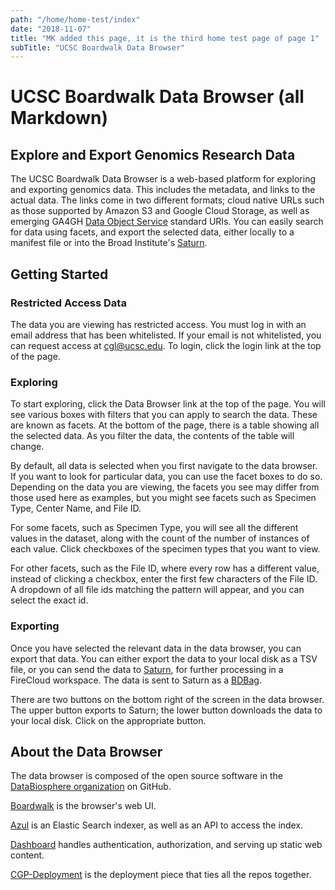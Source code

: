 ```yaml
---
path: "/home/home-test/index"
date: "2018-11-07"
title: "MK added this page, it is the third home test page of page 1"
subTitle: "UCSC Boardwalk Data Browser"
---
```

# UCSC Boardwalk Data Browser (all Markdown)
## Explore and Export Genomics Research Data
The UCSC Boardwalk Data Browser is a web-based platform for exploring and exporting genomics data. This includes the metadata, and links to the actual data. The links come in two different formats; cloud native URLs such as those supported by Amazon S3 and Google Cloud Storage, as well as emerging GA4GH <a href="https://github.com/ga4gh/data-object-service-schemas" target="_blank">Data Object Service</a> standard URIs. You can easily search for data using facets, and export the selected data, either locally to a manifest file or into the Broad Institute's [Saturn](https://bvdp-saturn-prod.appspot.com/?target=_blank).

## Getting Started

### Restricted Access Data
The data you are viewing has restricted access. You must log in with an email address that has been whitelisted. If your email is not whitelisted, you can request access at [cgl@ucsc.edu](mailto:cgl@ucsc.edu). To login, click the login link at the top of the page.

### Exploring
To start exploring, click the Data Browser link at the top of the page. You will see various boxes with filters that you can apply to search the data. These are known as facets. At the bottom of the page, there is a table showing all the selected data. As you filter the data, the contents of the table will change.

By default, all data is selected when you first navigate to the data browser. If you want to look for particular data, you can use the facet boxes to do so. Depending on the data you are viewing, the facets you see may differ from those used here as examples, but you might see facets such as Specimen Type, Center Name, and File ID.

For some facets, such as Specimen Type, you will see all the different values in the dataset, along with the count of the number of instances of each value. Click checkboxes of the specimen types that you want to view.

For other facets, such as the File ID, where every row has a different value, instead of clicking a checkbox, enter the first few characters of the File ID. A dropdown of all file ids matching the pattern will appear, and you can select the exact id.

### Exporting
Once you have selected the relevant data in the data browser, you can export that data. You can
either export the data to your local disk as a TSV file, or you can send the data to [Saturn](https://bvdp-saturn-prod.appspot.com/), for further processing in a FireCloud workspace. The data is sent to Saturn as a [BDBag](http://bd2k.ini.usc.edu/tools/bdbag/).

There are two buttons on the bottom right of the screen in the data browser. The upper button
exports to Saturn; the lower button downloads the data to your local disk. Click on the appropriate button.

## About the Data Browser
The data browser is composed of the open source software in the [DataBiosphere organization](https://github.com/DataBiosphere) on GitHub.

[Boardwalk](https://github.com/DataBiosphere/cgp-boardwalk) is the browser's web UI.

[Azul](https://github.com/DataBiosphere/azul) is an Elastic Search indexer, as well as an API to access the index.

[Dashboard](https://github.com/DataBiosphere/cgp-dashboard) handles authentication, authorization, and serving up static web content.

[CGP-Deployment](https://github.com/DataBiosphere/cgp-deployment) is the deployment piece that ties all the repos together.
